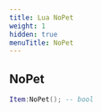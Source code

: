 ```yaml
---
title: Lua NoPet
weight: 1
hidden: true
menuTitle: NoPet
---
```

## NoPet
```lua
Item:NoPet(); -- bool
```